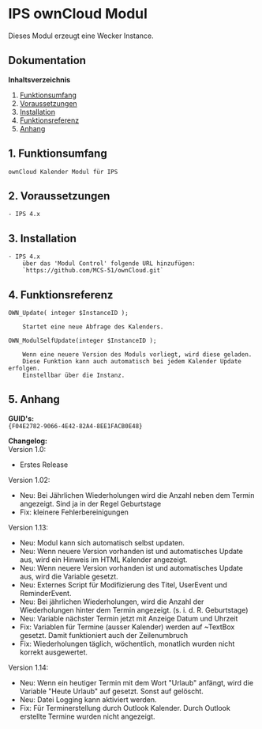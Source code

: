 # IPS ownCloud Modul

Dieses Modul erzeugt eine Wecker Instance.

## Dokumentation

**Inhaltsverzeichnis**

1. [Funktionsumfang](#1-funktionsumfang) 
2. [Voraussetzungen](#2-voraussetzungen)
3. [Installation](#3-installation)
4. [Funktionsreferenz](#4-funktionsreferenz) 
5. [Anhang](#5-anhang)

## 1. Funktionsumfang

 	ownCloud Kalender Modul für IPS 

## 2. Voraussetzungen

	- IPS 4.x
 
## 3. Installation

	- IPS 4.x  
        über das 'Modul Control' folgende URL hinzufügen:  
        `https://github.com/MCS-51/ownCloud.git`  


## 4. Funktionsreferenz
	
	OWN_Update( integer $InstanceID );

		Startet eine neue Abfrage des Kalenders.
	
	OWN_ModulSelfUpdate(integer $InstanceID );
	
		Wenn eine neuere Version des Moduls vorliegt, wird diese geladen.
		Diese Funktion kann auch automatisch bei jedem Kalender Update erfolgen.
		Einstellbar über die Instanz.


## 5. Anhang

**GUID's:**  
 `{F04E2782-9066-4E42-82A4-8EE1FACB0E48}`

**Changelog:**  
 Version 1.0:
  - Erstes Release

 Version 1.02:
  - Neu: Bei Jährlichen Wiederholungen wird die Anzahl neben dem Termin angezeigt. Sind ja in der Regel Geburtstage
  - Fix: kleinere Fehlerbereinigungen
  
 Version 1.13:
  - Neu: Modul kann sich automatisch selbst updaten.
  - Neu: Wenn neuere Version vorhanden ist und automatisches Update aus, wird ein Hinweis im HTML Kalender angezeigt.
  - Neu: Wenn neuere Version vorhanden ist und automatisches Update aus, wird die Variable gesetzt.
  - Neu: Externes Script für Modifizierung des Titel, UserEvent und ReminderEvent.
  - Neu: Bei jährlichen Wiederholungen, wird die Anzahl der Wiederholungen hinter dem Termin angezeigt. (s. i. d. R. Geburtstage)
  - Neu: Variable nächster Termin jetzt mit Anzeige Datum und Uhrzeit
  - Fix: Variablen für Termine (ausser Kalender) werden auf ~TextBox gesetzt. Damit funktioniert auch der Zeilenumbruch
  - Fix: Wiederholungen täglich, wöchentlich, monatlich wurden nicht korrekt ausgewertet.

 Version 1.14:
  - Neu: Wenn ein heutiger Termin mit dem Wort "Urlaub" anfängt, wird die Variable "Heute Urlaub" auf gesetzt. Sonst auf gelöscht.
  - Neu: Datei Logging kann aktiviert werden. 
  - Fix: Für Terminerstellung durch Outlook Kalender. Durch Outlook erstellte Termine wurden nicht angezeigt.

  